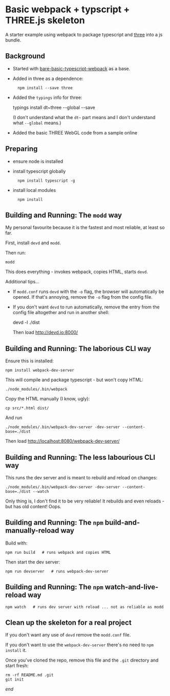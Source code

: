 # Basic webpack + typscript + THREE.js skeleton

A starter example using webpack to package typescript and [three](http://threejs.org/) into a js bundle.


## Background

- Started with [bare-basic-typescript-webpack](https://github.com/aellerton/bare-basic-typescript-webpack) as a base.
- Added in three as a dependence:

        npm install --save three

- Added the ``typings`` info for three:

    typings install dt~three --global --save

  (I don't understand what the ``dt~`` part means and I don't understand what ``--global`` means.)

- Added the basic THREE WebGL code from a sample online


## Preparing

- ensure node is installed

- install typescript globally

        npm install typescript -g 


- install local modules

        npm install


## Building and Running: The ``modd`` way

My personal favourite because it is the fastest and most reliable, at
least so far.

First, install ``devd`` and ``modd``. 

Then run:

    modd

This does everything - invokes webpack, copies HTML, starts ``devd``.

Additional tips...

- If ``modd.conf`` runs ``devd`` with the ``-o`` flag, the browser will 
  automatically be opened.  If that's annoying, remove the ``-o`` flag 
  from the config file.

- If you don't want ``devd`` to run automatically, remove the entry from
  the config file altogether and run in another shell:

    devd -l ./dist

  Then load http://devd.io:8000/



## Building and Running: The laborious CLI way

Ensure this is installed:

    npm install webpack-dev-server

This will compile and package typescript - but won't copy HTML:

    ./node_modules/.bin/webpack

Copy the HTML manually (I know, ugly):

    cp src/*.html dist/

And run 

    ./node_modules/.bin/webpack-dev-server -dev-server --content-base=./dist

Then load [http://localhost:8080/webpack-dev-server/](http://localhost:8080/webpack-dev-server/)


## Building and Running: The less labourious CLI way

This runs the dev server and is meant to rebuild and reload on changes:

    ./node_modules/.bin/webpack-dev-server -dev-server --content-base=./dist --watch

Only thing is, I don't find it to be very reliable! It rebuilds and even
reloads - but has old content! Oops.


## Building and Running: The ``npm`` build-and-manually-reload way

Build with:

    npm run build   # runs webpack and copies HTML

Then start the dev server:

    npm run devserver   # runs webpack-dev-server



## Building and Running: The ``npm`` watch-and-live-reload way


    npm watch   # runs dev server with reload ... not as reliable as modd


## Clean up the skeleton for a real project

If you don't want any use of ``devd`` remove the ``modd.conf`` file.

If you don't want to use the ``webpack-dev-server`` there's no need to ``npm install`` it.

Once you've cloned the repo, remove this file and the ``.git`` directory and start fresh:

    rm -rf README.md .git 
    git init


*end*

